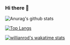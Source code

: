 ### Hi there 👋


![Anurag's github stats](https://github-readme-stats.vercel.app/api?username=hasheemismath&count_private=true&show_icons=true&theme=dracula)


[![Top Langs](https://github-readme-stats.vercel.app/api/top-langs/?username=hasheemismath&layout=compact)](https://github.com/hasheemismath/github-readme-stats)


[![willianrod's wakatime stats](https://github-readme-stats.vercel.app/api/wakatime?username=hasheemismath&layout=compact)](https://github.com/hasheemismath/github-readme-stats)




